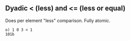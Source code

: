 ## Dyadic < (less) and <= (less or equal)

Does per element "less" comparison. Fully atomic.

```o
o) 1 0 3 < 1
101b
```
